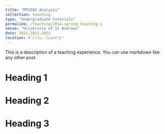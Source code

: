 ```yaml
---
title: "MT2502 Analysis"
collection: teaching
type: "Undergraduate tutorials"
permalink: /teaching/2014-spring-teaching-1
venue: "University of St Andrews"
date: 2021,2022,2023
location: #"City, Country"
---
```


This is a description of a teaching experience. You can use markdown like any other post.

Heading 1
======

Heading 2
======

Heading 3
======
